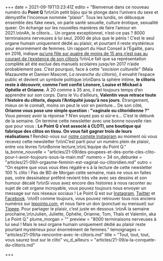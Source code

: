 +++
date = 2021-09-19T13:23:41Z
edito = "Bienvenue dans ce nouveau numéro du **Point Q**&nbsp;!\n\nUn petit bijou qui te plonge dans l’univers du sexe et démystifie l’inconnue nommée \"plaisir\". Tous les lundis, on débusque ensemble des fake news, on parle santé sexuelle, culture érotique, sexualité queer. On échange sur les nouvelles manières de faire l’amour en 2021.\n\nAh, le clitoris... Un organe exceptionnel, n’est-ce pas&nbsp;? 8000 terminaisons nerveuses à lui seul, 2000 de plus que le pénis&nbsp;! C’est le seul organe humain uniquement dédié au plaisir, et pourtant il reste mystérieux pour énormément de femmes. Un rapport du Haut Conseil à l’Égalité, paru en 2016, indique [qu’une fille sur quatre de moins de 15 ans n’est pas au courant de l’existence de son clitoris](https://www.haut-conseil-egalite.gouv.fr/sante-droits-sexuels-et-reproductifs/travaux-du-hce/article/rapport-relatif-a-l-education-a-la#top)&nbsp;!\n\nLe fait que sa représentation complète ait été exclue des manuels scolaires jusqu’en 2017 n’aide probablement pas. C’est pourquoi, face à cette _\"excision culturelle\"_ (Maïa Mazaurette et Damien Mascret, _La revanche du clitoris_), il envahit l’espace public et devient un symbole politique.\n\nDans la sphère intime, **le clitoris reste à découvrir, comme l’ont confié Léonore, Louise et Mickael à Ophélie et Orianne.** À 20 comme à 35 ans, il est toujours temps d’en apprendre sur son corps. Dans le Vu d’ailleurs, **Valentin vous retrace toute l’histoire du clitoris, depuis l’Antiquité jusqu’à nos jours.** Étrangement, mieux on le connaît, moins on peut le voir en peinture... De son côté, **Orianne vous pose une simple question&nbsp;: \"vaginale ou clitoridienne&nbsp;?\"** Vous pensez avoir la réponse&nbsp;? N’en soyez pas si sûr·e·s... C’est le débunk de la semaine. On termine cette newsletter avec une bonne nouvelle rien que pour vous&nbsp;: **Le Point Q s’est associé à CLOTI, une boutique qui fabrique des clitos en tissu. On vous fait gagner trois de leurs réalisations&nbsp;!** Rendez-vous sur [notre compte Instagram](https://www.instagram.com/lepoint.q/?hl=fr) au moment où vous recevez cette newsletter&nbsp;!\n\nC’est parti pour un numéro plein de plaisir, entre vos lèvres&nbsp;!\n\nBonne lecture,\n\nL’équipe du Point Q."
la_bonne_nouvelle = "articles/21-09/des-poupees-et-des-porte-cles-clito-pour-l-avoir-toujours-sous-la-main.md"
numero = 34
on_debunke = "articles/21-09/l-orgasme-feminin-est-vaginal-ou-clitoridien.md"
outro = "On espère que vous vous êtes régalé·e·s à la lecture de cette newsletter 100&nbsp;% clito&nbsp;! Pas de BD de Morgan cette semaine, mais ne vous en faites pas, votre dessinateur préféré revient très vite avec ses dessins et son humour décalé&nbsp;!\n\nSi vous avez encore des histoires à nous raconter au sujet de cet organe incroyable, vous pouvez toujours nous envoyer un message sur nos réseaux sociaux&nbsp;! Le Point Q est sur [Instagram](https://www.instagram.com/lepoint.q/?hl=fr), [Twitter](https://twitter.com/LePointQ) et [Facebook](https://www.facebook.com/lepointq.news/). \n\nEt comme toujours, vous pouvez retrouver tous nos anciens numéros sur [lepointq.com](https://lepointq.com), et nous faire un don (ponctuel ou mensuel) sur [Tipeee](https://fr.tipeee.com/le-point-q). Pour partager le plaisir, c’est juste en dessous&nbsp;:\n\nÀ la semaine prochaine,\n\nJulien, Juliette, Ophélie, Orianne, Tom, Thaïs et Valentin, aka Le Point Q."
plume_morgan = ""
preview = "8000 terminaisons nerveuses à lui seul&nbsp;! Mais le seul organe humain uniquement dédié au plaisir reste pourtant mystérieux pour énormément de femmes."
temoignages = "articles/21-09/ta-rencontre-avec-le-clitoris.md"
title = "Tout, tout, tout, vous saurez tout sur le clito"
vu_d_ailleurs = "articles/21-09/a-la-conquete-du-clitoris.md"

+++
